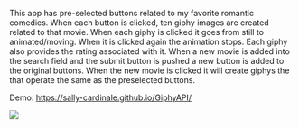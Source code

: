This app has pre-selected buttons related to my favorite romantic comedies.
When each button is clicked, ten giphy images are created related to that movie.
When each giphy is clicked it goes from still to animated/moving. When it is clicked again the animation stops.
Each giphy also provides the rating associated with it. 
When a new movie is added into the search field and the submit button is pushed a new button is added to the original buttons.
When the new movie is clicked it will create giphys the that operate the same as the preselected buttons. 

Demo: https://sally-cardinale.github.io/GiphyAPI/

<img src=“./images/GiphyApp.png”>
